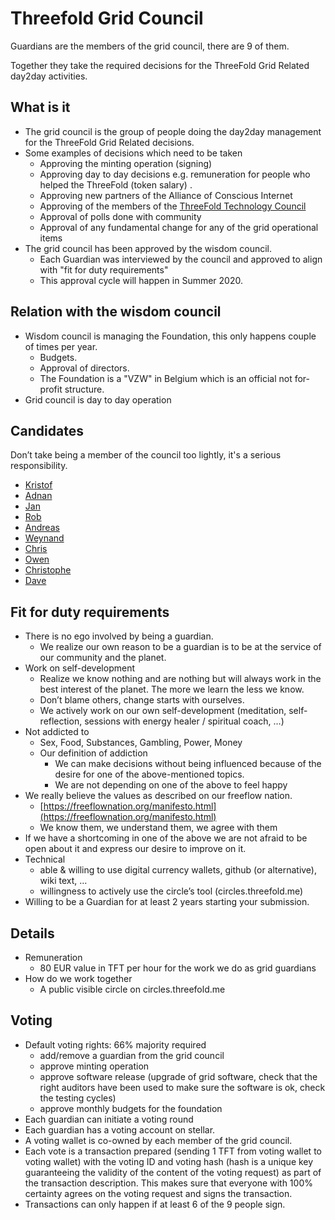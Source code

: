 # Threefold Grid Council

Guardians are the members of the grid council, there are 9 of them.

Together they take the required decisions for the ThreeFold Grid Related day2day activities.

## What is it

* The grid council is the group of people doing the day2day management for the ThreeFold Grid Related decisions.
* Some examples of decisions which need to be taken
    * Approving the minting operation (signing)
    * Approving day to day decisions e.g. remuneration for people who helped the ThreeFold (token salary) .
    * Approving new partners of the Alliance of Conscious Internet
    * Approving of the members of the [ThreeFold Technology Council](https://docs.google.com/document/d/1o8cXyYyWS-9IJmUsWey2RpuDC4n57F9yPa1oP7nO-6Y/edit#)
    * Approval of polls done with community
    * Approval of any fundamental change for any of the grid operational items
* The grid council has been approved by the wisdom council.
    * Each Guardian was interviewed by the council and approved to align with 
"fit for duty requirements"
    * This approval cycle will happen in Summer 2020.

## Relation with the wisdom council

* Wisdom council is managing the Foundation, this only happens couple of times per year.
    * Budgets.
    * Approval of directors.
    * The Foundation is a "VZW" in Belgium which is an official not for-profit structure.
* Grid council is day to day operation

## Candidates 

Don’t take being a member of the council too lightly, it's a serious responsibility.

* [Kristof](kristof.md)
* [Adnan](adnan_fatayerji.md)
* [Jan](jan_de_landtsheer.md)
* [Rob](rob_van_mieghem.md)
* [Andreas](andreas_hartl.md)
* [Weynand](weynand.md)
* [Chris](chris_hutton.md)
* [Owen](owen_kemp.md)
* [Christophe](christophe_dcmp.md)
* [Dave](dave_debelder.md)

## Fit for duty requirements

* There is no ego involved by being a guardian.
    * We realize our own reason to be a guardian is to be at the service of our community and the planet.
* Work on self-development
    * Realize we know nothing and are nothing but will always work in the best interest of the planet. The more we learn the less we know. 
    * Don’t blame others, change starts with ourselves.
    * We actively work on our own self-development (meditation, self-reflection, sessions with energy healer / spiritual coach, …)
* Not addicted to 
    * Sex, Food, Substances, Gambling, Power, Money
    * Our definition of addiction
        * We can make decisions without being influenced because of the desire for one of the above-mentioned topics.
        * We are not depending on one of the above to feel happy
* We really believe the values as described on our freeflow nation.
    * [https://freeflownation.org/manifesto.html](https://freeflownation.org/manifesto.html)
    * We know them, we understand them, we agree with them
* If we have a shortcoming in one of the above we are not afraid to be open about it and express our desire to improve on it.
* Technical
    * able & willing to use digital currency wallets, github (or alternative), wiki text, …
    * willingness to actively use the circle’s tool (circles.threefold.me)
* Willing to be a Guardian for at least 2 years starting your submission.

## Details

* Remuneration
    * 80 EUR value in TFT per hour for the work we do as grid guardians
* How do we work together
    * A public visible circle on circles.threefold.me

## Voting

* Default voting rights: 66% majority required
    * add/remove a guardian from the grid council
    * approve minting operation
    * approve software release (upgrade of grid software, check that the right auditors have been used to make sure the software is ok, check the testing cycles)
    * approve monthly budgets for the foundation
* Each guardian can initiate a voting round
* Each guardian has a voting account on stellar.
* A voting wallet is co-owned by each member of the grid council.
* Each vote is a transaction prepared (sending 1 TFT from voting wallet to voting wallet) with the voting ID and voting hash (hash is a unique key guaranteeing the validity of the content of the voting request) as part of the transaction description. This makes sure that everyone with 100% certainty agrees on the voting request and signs the transaction.
* Transactions can only happen if at least 6 of the 9 people sign.

